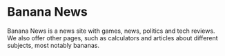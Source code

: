 # Banana News
Banana News is a news site with games, news, politics and tech reviews. We also offer other pages, such as calculators and articles about different subjects, most notably bananas.


